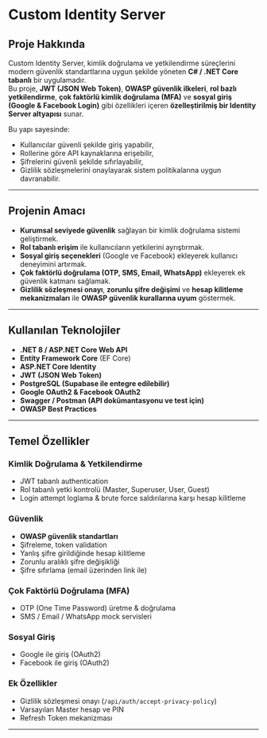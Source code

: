 # Custom Identity Server 

##  Proje Hakkında
Custom Identity Server, kimlik doğrulama ve yetkilendirme süreçlerini modern güvenlik standartlarına uygun şekilde yöneten **C# / .NET Core tabanlı** bir uygulamadır.  
Bu proje, **JWT (JSON Web Token)**, **OWASP güvenlik ilkeleri**, **rol bazlı yetkilendirme**, **çok faktörlü kimlik doğrulama (MFA)** ve **sosyal giriş (Google & Facebook Login)** gibi özellikleri içeren **özelleştirilmiş bir Identity Server altyapısı** sunar.

Bu yapı sayesinde:
- Kullanıcılar güvenli şekilde giriş yapabilir,
- Rollerine göre API kaynaklarına erişebilir,
- Şifrelerini güvenli şekilde sıfırlayabilir,
- Gizlilik sözleşmelerini onaylayarak sistem politikalarına uygun davranabilir.

---

##  Projenin Amacı
- **Kurumsal seviyede güvenlik** sağlayan bir kimlik doğrulama sistemi geliştirmek.
- **Rol tabanlı erişim** ile kullanıcıların yetkilerini ayrıştırmak.
- **Sosyal giriş seçenekleri** (Google ve Facebook) ekleyerek kullanıcı deneyimini artırmak.
- **Çok faktörlü doğrulama (OTP, SMS, Email, WhatsApp)** ekleyerek ek güvenlik katmanı sağlamak.
- **Gizlilik sözleşmesi onayı**, **zorunlu şifre değişimi** ve **hesap kilitleme mekanizmaları** ile **OWASP güvenlik kurallarına uyum** göstermek.

---

##  Kullanılan Teknolojiler
- **.NET 8 / ASP.NET Core Web API**
- **Entity Framework Core** (EF Core)
- **ASP.NET Core Identity**
- **JWT (JSON Web Token)**
- **PostgreSQL (Supabase ile entegre edilebilir)**
- **Google OAuth2 & Facebook OAuth2**
- **Swagger / Postman (API dokümantasyonu ve test için)**
- **OWASP Best Practices**

---

##  Temel Özellikler

###  Kimlik Doğrulama & Yetkilendirme
- JWT tabanlı authentication
- Rol tabanlı yetki kontrolü (Master, Superuser, User, Guest)
- Login attempt loglama & brute force saldırılarına karşı hesap kilitleme

###  Güvenlik
- **OWASP güvenlik standartları**
- Şifreleme, token validation
- Yanlış şifre girildiğinde hesap kilitleme
- Zorunlu aralıklı şifre değişikliği
- Şifre sıfırlama (email üzerinden link ile)

###  Çok Faktörlü Doğrulama (MFA)
- OTP (One Time Password) üretme & doğrulama
- SMS / Email / WhatsApp mock servisleri

###  Sosyal Giriş
- Google ile giriş (OAuth2)
- Facebook ile giriş (OAuth2)

###  Ek Özellikler
- Gizlilik sözleşmesi onayı (`/api/auth/accept-privacy-policy`)
- Varsayılan Master hesap ve PIN
- Refresh Token mekanizması


---




